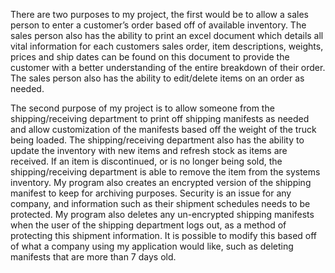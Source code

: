 There are two purposes to my project, the first would be to allow a sales person to enter a customer’s order based off of 
available inventory. The sales person also has the ability to print an excel document which details all vital information 
for each customers sales order, item descriptions, weights, prices and ship dates can be found on this document to provide 
the customer with a better understanding of the entire breakdown of their order. The sales person also has the ability to 
edit/delete items on an order as needed. 

The second purpose of my project is to allow someone from the shipping/receiving department to print off shipping manifests 
as needed and allow customization of the manifests based off the weight of the truck being loaded. The shipping/receiving 
department also has the ability to update the inventory with new items and refresh stock as items are received. If an item 
is discontinued, or is no longer being sold, the shipping/receiving department is able to remove the item from the systems 
inventory. My program also creates an encrypted version of the shipping manifest to keep for archiving purposes. Security 
is an issue for any company, and information such as their shipment schedules needs to be protected. My program also deletes 
any un-encrypted shipping manifests when the user of the shipping department logs out, as a method of protecting this shipment 
information. It is possible to modify this based off of what a company using my application would like, such as deleting 
manifests that are more than 7 days old.
